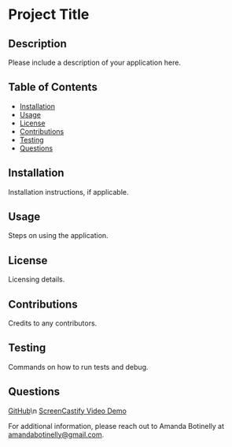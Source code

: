 # Project Title

## Description

Please include a description of your application here.

## Table of Contents

- [Installation](#Installation)
- [Usage](#Usage)
- [License](#License)
- [Contributions](#Contributions)
- [Testing](#Testing)
- [Questions](#Questions)

## Installation

Installation instructions, if applicable.

## Usage

Steps on using the application.

## License

Licensing details.

## Contributions

Credits to any contributors.

## Testing

Commands on how to run tests and debug.

## Questions

[GitHub](https://github.com/MandieBot)\n
[ScreenCastify Video Demo](https://drive.google.com/file/d/1FsphuLxvK9SS-8tm6j-ynTRW5aS4WFOJ/view)

For additional information, please reach out to Amanda Botinelly at amandabotinelly@gmail.com.
